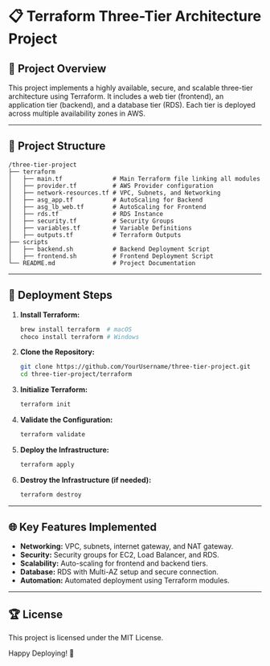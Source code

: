 # 📋 Terraform Three-Tier Architecture Project

## 🚀 Project Overview
This project implements a highly available, secure, and scalable three-tier architecture using Terraform. It includes a web tier (frontend), an application tier (backend), and a database tier (RDS). Each tier is deployed across multiple availability zones in AWS.

---

## 📂 Project Structure
```
/three-tier-project
├── terraform
│   ├── main.tf              # Main Terraform file linking all modules
│   ├── provider.tf          # AWS Provider configuration
│   ├── network-resources.tf # VPC, Subnets, and Networking
│   ├── asg_app.tf           # AutoScaling for Backend
│   ├── asg_lb_web.tf        # AutoScaling for Frontend
│   ├── rds.tf               # RDS Instance
│   ├── security.tf          # Security Groups
│   ├── variables.tf         # Variable Definitions
│   ├── outputs.tf           # Terraform Outputs
├── scripts
│   ├── backend.sh           # Backend Deployment Script
│   ├── frontend.sh          # Frontend Deployment Script
└── README.md                # Project Documentation
```

---

## 📌 Deployment Steps
1. **Install Terraform:**
   ```bash
   brew install terraform  # macOS
   choco install terraform # Windows
   ```

2. **Clone the Repository:**
   ```bash
   git clone https://github.com/YourUsername/three-tier-project.git
   cd three-tier-project/terraform
   ```

3. **Initialize Terraform:**
   ```bash
   terraform init
   ```

4. **Validate the Configuration:**
   ```bash
   terraform validate
   ```

5. **Deploy the Infrastructure:**
   ```bash
   terraform apply
   ```

6. **Destroy the Infrastructure (if needed):**
   ```bash
   terraform destroy
   ```

---

## 🌐 Key Features Implemented
- **Networking:** VPC, subnets, internet gateway, and NAT gateway.
- **Security:** Security groups for EC2, Load Balancer, and RDS.
- **Scalability:** Auto-scaling for frontend and backend tiers.
- **Database:** RDS with Multi-AZ setup and secure connection.
- **Automation:** Automated deployment using Terraform modules.

---

## 🏆 License
This project is licensed under the MIT License.

Happy Deploying! 🚀

